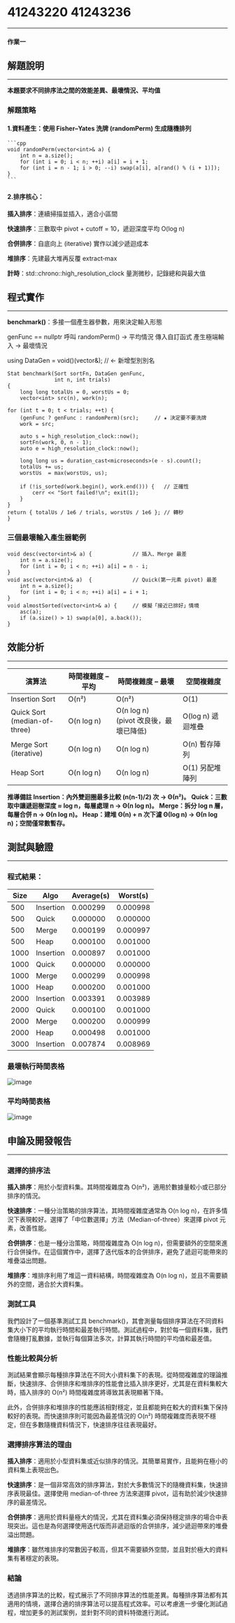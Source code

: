 # 41243220 41243236
***
#### 作業一
## 解題說明
***
**本題要求不同排序法之間的效能差異、最壞情況、平均值**

### 解題策略
#### 1.**資料產生：使用 Fisher–Yates 洗牌 (randomPerm) 生成隨機排列**
    ```cpp
    void randomPerm(vector<int>& a) {
        int n = a.size();
        for (int i = 0; i < n; ++i) a[i] = i + 1;
        for (int i = n - 1; i > 0; --i) swap(a[i], a[rand() % (i + 1)]);
    }
    ```
#### 2.**排序核心：**

**插入排序**：連續掃描並插入，適合小區間

**快速排序**：三數取中 pivot + cutoff = 10，遞迴深度平均 O(log n)

**合併排序**：自底向上 (iterative) 實作以減少遞迴成本

**堆排序**：先建最大堆再反覆 extract‑max

**計時**：std::chrono::high_resolution_clock 量測微秒，記錄總和與最大值

## 程式實作
***
**benchmark()**：多接一個產生器參數，用來決定輸入形態

genFunc == nullptr   呼叫 randomPerm() → 平均情況
傳入自訂函式         產生極端輸入       → 最壞情況

using DataGen = void()(vector<int>&);   // ← 新增型別別名

    Stat benchmark(Sort sortFn, DataGen genFunc,
                   int n, int trials)
    {
        long long totalUs = 0, worstUs = 0;
        vector<int> src(n), work(n);

    for (int t = 0; t < trials; ++t) {
        (genFunc ? genFunc : randomPerm)(src);     // ★ 決定要不要洗牌
        work = src;

        auto s = high_resolution_clock::now();
        sortFn(work, 0, n - 1);
        auto e = high_resolution_clock::now();

        long long us = duration_cast<microseconds>(e - s).count();
        totalUs += us;
        worstUs  = max(worstUs, us);

        if (!is_sorted(work.begin(), work.end())) {   // 正確性
            cerr << "Sort failed!\n"; exit(1);
        }
    }
    return { totalUs / 1e6 / trials, worstUs / 1e6 }; // 轉秒
    }

### 三個最壞輸入產生器範例
    void desc(vector<int>& a) {             // 插入、Merge 最差
        int n = a.size();
        for (int i = 0; i < n; ++i) a[i] = n - i;
    }
    void asc(vector<int>& a)  {             // Quick(第一元素 pivot) 最差
        int n = a.size();
        for (int i = 0; i < n; ++i) a[i] = i + 1;
    }
    void almostSorted(vector<int>& a) {     // 模擬「接近已排好」情境
        asc(a);
        if (a.size() > 1) swap(a[0], a.back());
    }
## 效能分析
***
| 演算法 | 時間複雜度 – 平均 | 時間複雜度 – 最壞 | 空間複雜度 |
|--------|------------------|-------------------|-----------|
| Insertion Sort | O(n²) | O(n²) | O(1) |
| Quick Sort<br>(median-of-three) | O(n log n) | O(n log n) <br>(pivot 改良後，最壞已降低) | O(log n) 遞迴堆疊 |
| Merge Sort<br>(iterative) | O(n log n) | O(n log n) | O(n) 暫存陣列 |
| Heap Sort | O(n log n) | O(n log n) | O(1) 另配堆陣列 |

**推導備註
Insertion：內外雙迴圈最多比較 \(n(n-1)/2\) 次 → Θ(n²)。
Quick：三數取中讓遞迴樹深度 ≈ log n，每層處理 n → Θ(n log n)。
Merge：拆分 log n 層，每層合併 n → Θ(n log n)。
Heap：建堆 Θ(n) + n 次下濾 Θ(log n) → Θ(n log n)；空間僅常數暫存。**
## 測試與驗證
***
### 程式結果：
| Size  | Algo      | Average(s) | Worst(s) |
|-------|-----------|------------|----------|
| 500   | Insertion | 0.000299   | 0.000998 |
| 500   | Quick     | 0.000000   | 0.000000 |
| 500   | Merge     | 0.000199   | 0.000997 |
| 500   | Heap      | 0.000100   | 0.001000 |
| 1000  | Insertion | 0.000897   | 0.001000 |
| 1000  | Quick     | 0.000000   | 0.000000 |
| 1000  | Merge     | 0.000299   | 0.000998 |
| 1000  | Heap      | 0.000200   | 0.001000 |
| 2000  | Insertion | 0.003391   | 0.003989 |
| 2000  | Quick     | 0.000100   | 0.001000 |
| 2000  | Merge     | 0.000200   | 0.000999 |
| 2000  | Heap      | 0.000498   | 0.001000 |
| 3000  | Insertion | 0.007874   | 0.008969 |
### 最壞執行時間表格
![image](https://github.com/sleepzzzewe/Datasturcture_hw/blob/main/homework1/src/worst_time.png)
### 平均時間表格
![image](https://github.com/sleepzzzewe/Datasturcture_hw/blob/main/homework1/src/avg_time.png)
## 申論及開發報告
***
### 選擇的排序法
**插入排序**：用於小型資料集。其時間複雜度為 O(n²)，適用於數據量較小或已部分排序的情況。
    
**快速排序**：一種分治策略的排序算法，其時間複雜度通常為 O(n log n)，在許多情況下表現較好。選擇了「中位數選擇」方法（Median-of-three）來選擇 pivot 元素，改善性能。
    
**合併排序**：也是一種分治策略，時間複雜度為 O(n log n)，但需要額外的空間來進行合併操作。在這個實作中，選擇了迭代版本的合併排序，避免了遞迴可能帶來的堆疊溢出問題。
        
**堆排序**：堆排序利用了堆這一資料結構，時間複雜度為 O(n log n)，並且不需要額外的空間，適合於大資料集。

### 測試工具
我們設計了一個基準測試工具 benchmark()，其會測量每個排序算法在不同資料集大小下的平均執行時間和最差執行時間。測試過程中，對於每一個資料集，我們會隨機打亂數據，並執行每個算法多次，計算其執行時間的平均值和最差值。

### 性能比較與分析
測試結果會顯示每種排序算法在不同大小資料集下的表現。從時間複雜度的理論推斷，快速排序、合併排序和堆排序的性能會比插入排序更好，尤其是在資料集較大時，插入排序的 O(n²) 時間複雜度將導致其表現顯著下降。
    
此外，合併排序和堆排序的性能應該相對穩定，並且都能夠在較大的資料集下保持較好的表現。而快速排序則可能因為最差情況的 O(n²) 時間複雜度而表現不穩定，但在多數隨機資料情況下，快速排序往往表現最好。

### 選擇排序算法的理由
**插入排序**：適用於小型資料集或近似排序的情況。其簡單易實作，且能夠在極小的資料集上表現出色。
    
**快速排序**：是一個非常高效的排序算法，對於大多數情況下的隨機資料集，快速排序表現最佳。選擇使用 median-of-three 方法來選擇 pivot，這有助於減少快速排序的最差情況。
   
**合併排序**：適用於資料量極大的情況，尤其在資料集必須保持穩定排序的場合中表現突出。這也是為何選擇使用迭代版而非遞迴版的合併排序，減少遞迴帶來的堆疊溢出問題。
    
**堆排序**：雖然堆排序的常數因子較高，但其不需要額外空間，並且對於極大的資料集有著穩定的表現。

### 結論
透過排序算法的比較，程式展示了不同排序算法的性能差異。每種排序算法都有其適用的情境，選擇合適的排序算法可以提高程式效率。可以考慮進一步優化測試過程，增加更多的測試案例，並針對不同的資料特徵進行測試。

